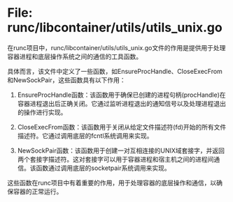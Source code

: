 # File: runc/libcontainer/utils/utils_unix.go

在runc项目中，runc/libcontainer/utils/utils_unix.go文件的作用是提供用于处理容器进程和底层操作系统之间的通信的工具函数。

具体而言，该文件中定义了一些函数，如EnsureProcHandle、CloseExecFrom和NewSockPair，这些函数具有以下作用：

1. EnsureProcHandle函数：该函数用于确保已创建的进程句柄(procHandle)在容器进程退出后正确关闭。它通过监听进程退出的通知信号以及处理进程退出的操作进行实现。

2. CloseExecFrom函数：该函数用于关闭从给定文件描述符(fd)开始的所有文件描述符。它通过调用底层的fcntl系统调用来实现。

3. NewSockPair函数：该函数用于创建一对互相连接的UNIX域套接字，并返回两个套接字描述符。这对套接字可以用于容器进程和宿主机之间的进程间通信。该函数通过调用底层的socketpair系统调用来实现。

这些函数在runc项目中有着重要的作用，用于处理容器的底层操作和通信，以确保容器的正常运行。

